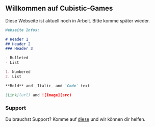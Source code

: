 ## Willkommen auf Cubistic-Games

Diese Webseite ist aktuell noch in Arbeit. Bitte komme später wieder.

```markdown
Webseite Infos:

# Header 1
## Header 2
### Header 3

- Bulleted
- List

1. Numbered
2. List

**Bold** and _Italic_ and `Code` text

[Link](url) and ![Image](src)
```

### Support

Du brauchst Support? Komme auf [diese](https://sneakytime.com/rr) und wir können dir helfen.
